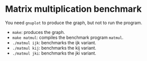 # Matrix multiplication benchmark

You need `gnuplot` to produce the graph, but not to run the program.

* `make`: produces the graph.
* `make matmul`: compiles the benchmark program `matmul`.
* `./matmul ijk`: benchmarks the ijk variant.
* `./matmul kij`: benchmarks the kij variant.
* `./matmul jki`: benchmarks the jki variant.
